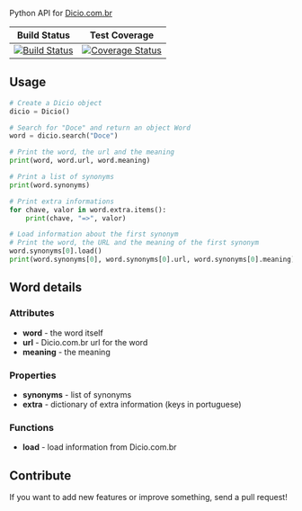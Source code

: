 Python API for [Dicio.com.br](http://www.dicio.com.br/)

| Build Status | Test Coverage |
| ------------ | ------------- |
| [![Build Status](https://travis-ci.org/felipemfp/dicio.svg?branch=master)](https://travis-ci.org/felipemfp/dicio) | [![Coverage Status](https://coveralls.io/repos/github/felipemfp/dicio/badge.svg?branch=master)](https://coveralls.io/github/felipemfp/dicio?branch=master) |

## Usage

```python
# Create a Dicio object
dicio = Dicio()

# Search for "Doce" and return an object Word
word = dicio.search("Doce")

# Print the word, the url and the meaning
print(word, word.url, word.meaning)

# Print a list of synonyms
print(word.synonyms)

# Print extra informations
for chave, valor in word.extra.items():
    print(chave, "=>", valor)

# Load information about the first synonym
# Print the word, the URL and the meaning of the first synonym
word.synonyms[0].load()
print(word.synonyms[0], word.synonyms[0].url, word.synonyms[0].meaning)
```

## Word details
### Attributes
- **word** - the word itself
- **url** - Dicio.com.br url for the word
- **meaning** - the meaning

### Properties
- **synonyms** - list of synonyms
- **extra** - dictionary of extra information (keys in portuguese)

### Functions
- **load** - load information from Dicio.com.br

## Contribute
If you want to add new features or improve something, send a pull request!
